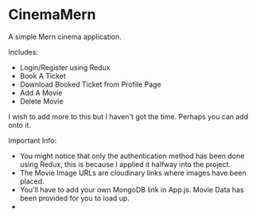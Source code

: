 # CinemaMern

A simple Mern cinema application. 

Includes:
- Login/Register using Redux
- Book A Ticket
- Download Booked Ticket from Profile Page
- Add A Movie
- Delete Movie

I wish to add more to this but I haven't got the time. Perhaps you can add onto it. 

Important Info: 
- You might notice that only the authentication method has been done using Redux, this is because I applied it halfway into the project.
- The Movie Image URLs are cloudinary links where images have been placed.
- You'll have to add your own MongoDB link in App.js. Movie Data has been provided for you to load up.
- 
